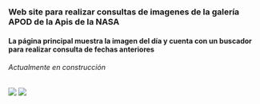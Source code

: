 <h3>Web site para realizar consultas de imagenes de la galería APOD de la Apis de la NASA</h3>
<h4>La página principal muestra la imagen del día y cuenta con un buscador para realizar consulta de fechas anteriores</h4>
<h6>Actualmente en construcción</h6><img src="https://github.com/user-attachments/assets/6a87d38c-f450-4140-8198-d09908db4af9">

<img src="https://github.com/user-attachments/assets/02e35d1c-51ff-45c5-9d89-482366dd3234">
